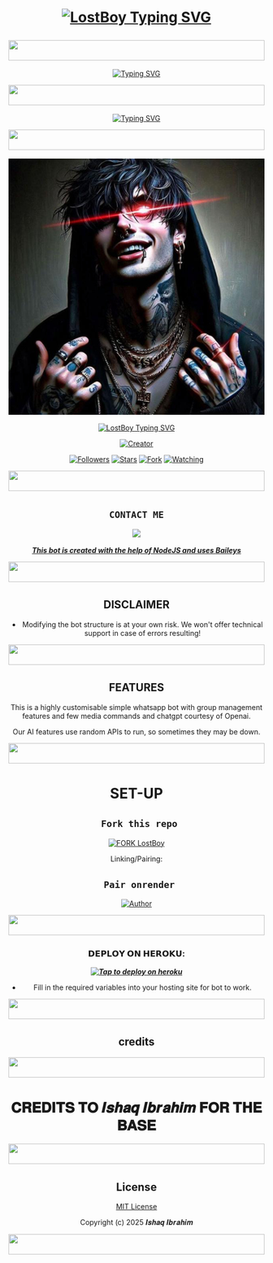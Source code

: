 # <p align="center"> <a href="https://github.com/Toxicant1/LOST-BOY.git"><img src="https://readme-typing-svg.demolab.com?font=Black+Ops+One&size=60&pause=1000&color=d1fa02&center=true&vCenter=true&multiline=false&width=910&height=100&lines=LOSTBOY+%F0%9F%A5%BA%F0%9F%8D%80" alt="LostBoy Typing SVG" /></a> </p>
<p align="center">
  <img src="https://i.imgur.com/dBaSKWF.gif" height="40" width="100%">
</p>
<div align="center">
<a href="https://git.io/typing-svg"><img src="https://readme-typing-svg.demolab.com?font=Black+Ops+One&size=50&pause=1000&color=1BAFBAFF&center=true&width=910&height=100&lines=HI+THIS+IS+LostBoy;A+MULTI+DEVICE+WHATSAPP+BOT;SCRIPTED+BY+%F0%9D%97%B2%F0%9D%98%82%F0%9D%97%BB%F0%9D%98%80%F0%9D%97%B6%F0%9D%97%B6%F0%9D%97%BF+%F0%9D%97%B2%F0%9D%97%B6%F0%9D%97%B7%F0%9D%97%BF%F0%9D%97%B3%F0%9D%97%B6%F0%9D%97%BA;STAR+AND+FORK+OUR+REPO" alt="Typing SVG" /></a>
  </p>

<p align="center">
  <img src="https://i.imgur.com/dBaSKWF.gif" height="40" width="100%">
</p>

  [![Typing SVG](https://readme-typing-svg.herokuapp.com?font=Rockstar-ExtraBold&size=30&pause=1000&color=ff00bd&center=true&vCenter=true&width=815&height=60&lines=▭+▬+▭+▬+▭+▬+▭+▬+▭+▬+▭)](https://git.io/typing-svg)

<p align="center">
  <img src="https://i.imgur.com/dBaSKWF.gif" height="40" width="100%">
</p>
  
<p align="center">
  
[![Owner Profile](https://raw.githubusercontent.com/Toxicant1/LOST-BOY/main/Media/LOST-BOY.jpg)](https://github.com/Toxicant1)
</p>
<p align="center">
  <a href="#"><img src="https://readme-typing-svg.herokuapp.com?font=Press+Start+2P&size=35&pause=1000&color=d1fa02&center=true&vCenter=true&multiline=false&lines=%E2%9C%A8+L%20O%20S%20T%20B%20O%20Y+%E2%9C%A8" alt="LostBoy Typing SVG">
</p>
<p align="center">
<a href="#"><img title="Creator" src="https://img.shields.io/badge/Creator- %F0%9D%97%B2%F0%9D%98%82%F0%9D%97%BB%F0%9D%98%80%F0%9D%97%B6%F0%9D%97%B6%F0%9D%97%BF+%F0%9D%97%B2%F0%9D%97%B6%F0%9D%97%B7%F0%9D%97%BF%F0%9D%97%B3%F0%9D%97%B6%F0%9D%97%BA-blue.svg?style=for-the-badge&logo=github"></a>
</p>
<p align="center">
<a href="https://github.com/Toxicant1?tab=followers"><img title="Followers" src="https://img.shields.io/github/followers/Toxicant1?label=Followers&style=social"></a>
<a href="https://github.com/Toxicant1/LOST-BOY.git/stargazers/"><img title="Stars" src="https://img.shields.io/github/stars/Toxicant1/LOST-BOY.git?&style=social"></a>
<a href="https://github.com/Toxicant1/LOST-BOY.git/network/members"><img title="Fork" src="https://img.shields.io/github/forks/Toxicant1/LOST-BOY.git?style=social"></a>
<a href="https://github.com/Toxicant1/LOST-BOY.git/watchers"><img title="Watching" src="https://img.shields.io/github/watchers/Toxicant1/LOST-BOY.git?label=Watching&style=social"></a>
</p>
 
<p align="center">
  <img src="https://i.imgur.com/dBaSKWF.gif" height="40" width="100%">
</p>

## ```CONTACT ME```

<p align="center">

<a href="https://api.whatsapp.com/send?phone=254741819582&text=Hello+LostBoy"><img src="https://img.shields.io/badge/Contact %F0%9D%97%B2%F0%9D%98%82%F0%9D%97%BB%F0%9D%97%B6%F0%9D%97%B6%F0%9D%97%BF+%F0%9D%97%B2%F0%9D%97%B6%F0%9D%97%B7%F0%9D%97%BF%F0%9D%97%B3%F0%9D%97%B6%F0%9D%97%BA -25D366?style=for-the-badge&logo=whatsapp&logoColor=white" />


***This bot is created with the help of NodeJS and uses [Baileys](https://github.com/whiskeysockets/Baileys)***

<p align="center">
  <img src="https://i.imgur.com/dBaSKWF.gif" height="40" width="100%">
</p>

## DISCLAIMER
- Modifying the bot structure is at your own risk. We won't offer technical support in case of errors resulting!

<p align="center">
  <img src="https://i.imgur.com/dBaSKWF.gif" height="40" width="100%">
</p>

## FEATURES
This is a highly customisable simple whatsapp bot with group management features and few media commands and chatgpt courtesy of Openai.

Our AI features use random APIs to run, so sometimes they may be down.

<p align="center">
  <img src="https://i.imgur.com/dBaSKWF.gif" height="40" width="100%">
</p>

# SET-UP

## ` Fork this repo`
<p align="centre">
<a href="https://github.com/Toxicant1/LOST-BOY.git/fork"><img src="https://img.shields.io/badge/Fork%20Create-purple?style=for-the-badge&logo=github" alt="FORK LostBoy" width="160"></a>
<p/>
  
Linking/Pairing:
## ` Pair onrender`
<p align="centre">
<a href="https://blacks-pair.onrender.com"><img height= "37" title="Author" src="https://img.shields.io/badge/Session-green?style=for-the-badge&logo=render"></a>
<p/>
            
<p align="center">
  <img src="https://i.imgur.com/dBaSKWF.gif" height="40" width="100%">
</p>

###  𝗗𝗘𝗣𝗟𝗢𝗬 𝗢𝗡 𝗛𝗘𝗥𝗢𝗞𝗨:


 
 ***[![Tap to deploy on heroku](https://www.herokucdn.com/deploy/button.svg)](https://blacks-progressive-platform.vercel.app/)***
 

    

- Fill in the required variables into your hosting site for bot to work.
 </h2>

<p align="center">
  <img src="https://i.imgur.com/dBaSKWF.gif" height="40" width="100%">
</p>

  ## credits    
<p align="center">
  <img src="https://i.imgur.com/dBaSKWF.gif" height="40" width="100%">
</p> 
  <h1 align="center">𝐂𝐑𝐄𝐃𝐈𝐓𝐒 𝐓𝐎 𝑰𝒔𝒉𝒂𝒒 𝑰𝒃𝒓𝒂𝒉𝒊𝒎 𝐅𝐎𝐑 𝐓𝐇𝐄 𝐁𝐀𝐒𝐄</h1>
  </a>
  <p align="center">
  <img src="https://i.imgur.com/dBaSKWF.gif" height="40" width="100%">
</p>




## License

[MIT License](https://github.com/Toxicant1/LOST-BOY.git/LICENSE)

Copyright (c) 2025 𝑰𝒔𝒉𝒂𝒒 𝑰𝒃𝒓𝒂𝒉𝒊𝒎  

<p align="center">
  <img src="https://i.imgur.com/dBaSKWF.gif" height="40" width="100%">
</p>
